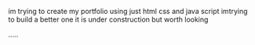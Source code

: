 
im trying to create my portfolio using just html css and java script
imtrying to build a better one 
it is under construction but worth looking 

.....
